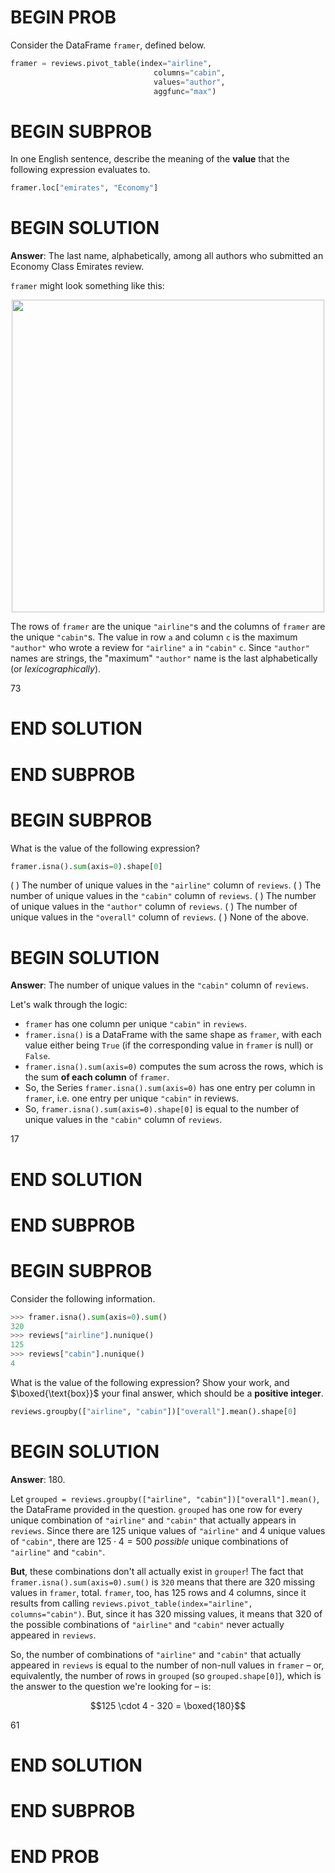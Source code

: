 # BEGIN PROB

Consider the DataFrame `framer`, defined below.

```python
framer = reviews.pivot_table(index="airline",
                                columns="cabin",
                                values="author",
                                aggfunc="max")
```

# BEGIN SUBPROB

In one English sentence, describe the meaning of the **value** that the
following expression evaluates to.

```python
framer.loc["emirates", "Economy"]
```

# BEGIN SOLUTION

**Answer**: The last name, alphabetically, among all authors who submitted an
Economy Class Emirates review.

`framer` might look something like this:

<center>
<img src="../assets/images/fa24-midterm/q8-framer.png" width=500>
</center>

The rows of `framer` are the unique `"airline"`s and the columns of `framer` are the unique `"cabin"`s. The value in row `a` and column `c` is the maximum `"author"` who wrote a review for `"airline"` `a` in `"cabin"` `c`. Since `"author"` names are strings, the "maximum" `"author"` name is the last alphabetically (or _lexicographically_).

<average>73</average>

# END SOLUTION

# END SUBPROB

# BEGIN SUBPROB

What is the value of the following expression?

```python
framer.isna().sum(axis=0).shape[0]
```

( ) The number of unique values in the `"airline"` column of `reviews`.
( ) The number of unique values in the `"cabin"` column of `reviews`.
( ) The number of unique values in the `"author"` column of `reviews`.
( ) The number of unique values in the `"overall"` column of `reviews`.
( ) None of the above.

# BEGIN SOLUTION

**Answer**: The number of unique values in the `"cabin"` column of `reviews`.

Let's walk through the logic:

- `framer` has one column per unique `"cabin"` in `reviews`.
- `framer.isna()` is a DataFrame with the same shape as `framer`, with each value either being `True` (if the corresponding value in `framer` is null) or `False`.
- `framer.isna().sum(axis=0)` computes the sum across the rows, which is the sum **of each column** of `framer`.
- So, the Series `framer.isna().sum(axis=0)` has one entry per column in `framer`, i.e. one entry per unique `"cabin"` in reviews.
- So, `framer.isna().sum(axis=0).shape[0]` is equal to the number of unique values in the `"cabin"` column of `reviews`.

<average>17</average>

# END SOLUTION

# END SUBPROB

# BEGIN SUBPROB

Consider the following information.

```python
>>> framer.isna().sum(axis=0).sum()
320
>>> reviews["airline"].nunique()
125
>>> reviews["cabin"].nunique()
4
```

What is the value of the following expression? Show your work, and
$\boxed{\text{box}}$ your final answer, which should be a **positive
integer**.

```python
reviews.groupby(["airline", "cabin"])["overall"].mean().shape[0]
```

# BEGIN SOLUTION

**Answer**: 180.

Let `grouped = reviews.groupby(["airline", "cabin"])["overall"].mean()`, the DataFrame provided in the question. `grouped` has one row for every unique combination of `"airline"` and `"cabin"` that actually appears in `reviews`. Since there are 125 unique values of `"airline"` and 4 unique values of `"cabin"`, there are $125 \cdot 4 = 500$ _possible_ unique combinations of `"airline"` and `"cabin"`.

**But**, these combinations don't all actually exist in `grouper`! The fact that `framer.isna().sum(axis=0).sum()` is `320` means that there are 320 missing values in `framer`, total. `framer`, too, has 125 rows and 4 columns, since it results from calling `reviews.pivot_table(index="airline", columns="cabin")`. But, since it has 320 missing values, it means that 320 of the possible combinations of `"airline"` and `"cabin"` never actually appeared in `reviews`.

So, the number of combinations of `"airline"` and `"cabin"` that actually appeared in `reviews` is equal to the number of non-null values in `framer` – or, equivalently, the number of rows in `grouped` (so `grouped.shape[0]`), which is the answer to the question we're looking for – is:

$$125 \cdot 4 - 320 = \boxed{180}$$

<average>61</average>

# END SOLUTION

# END SUBPROB

# END PROB